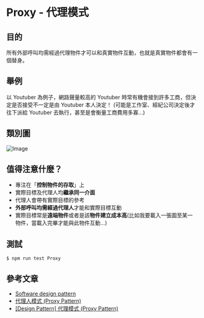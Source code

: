 # Proxy - 代理模式
## 目的
所有外部呼叫均需經過代理物件才可以和真實物件互動，也就是真實物件都會有一個替身。

## 舉例
以 Youtuber 為例子，網路聲量較高的 Youtuber 時常有機會接到許多工商，但決定是否接受不一定是由 Youtuber 本人決定！
(可能是工作室、經紀公司決定後才往下派給 Youtuber 去執行，甚至是會衡量工商費用多寡...)

## 類別圖
![Image](https://i.imgur.com/Vggx6Nw.png)

## 值得注意什麼？
- 專注在「**控制物件的存取**」上
- 實際目標及代理人均**繼承同一介面**
- 代理人會帶有實際目標的參考
- **外部呼叫均需經過代理人**才能和實際目標互動
- 實際目標常是**遠端物件**或者是該**物件建立成本高**(比如我要載入一張圖至某一物件，當載入完畢才能與此物件互動...)

## 測試
```
$ npm run test Proxy
```

## 參考文章
 - [Software design pattern](https://en.wikipedia.org/wiki/Software_design_pattern)
 - [代理人模式 (Proxy Pattern)](http://corrupt003-design-pattern.blogspot.com/2016/10/proxy-pattern.html)
 - [\[Design Pattern\] 代理模式 (Proxy Pattern)](http://glj8989332.blogspot.com/2018/04/design-pattern-proxy-pattern.html)
